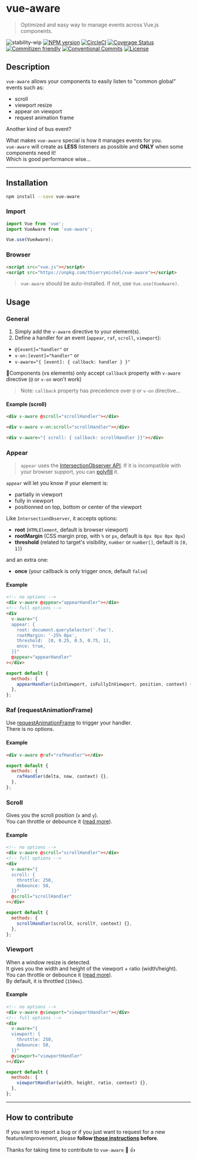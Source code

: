 # vue-aware

> Optimized and easy way to manage events across Vue.js components.

![stability-wip](https://img.shields.io/badge/stability-work_in_progress-lightgrey.svg?style=flat-square)
[![NPM version](https://img.shields.io/npm/v/vue-aware.svg?style=flat-square)](https://www.npmjs.com/package/vue-aware)
[![CircleCI](https://img.shields.io/circleci/project/github/thierrymichel/vue-aware/master.svg?style=flat-square)](https://circleci.com/gh/thierrymichel/vue-aware/tree/master)
[![Coverage Status](https://img.shields.io/coveralls/github/thierrymichel/vue-aware/master.svg?style=flat-square)](https://coveralls.io/github/thierrymichel/vue-aware?branch=master)
[![Commitizen friendly](https://img.shields.io/badge/commitizen-friendly-brightgreen.svg?style=flat-square)](http://commitizen.github.io/cz-cli/)
[![Conventional Commits](https://img.shields.io/badge/Conventional%20Commits-1.0.0-yellow.svg?style=flat-square)](https://conventionalcommits.org)
[![License](https://img.shields.io/badge/license-UNLICENSE-green.svg?style=flat-square)](https://github.com/thierrymichel/vue-aware/blob/master/UNLICENSE)

## Description

`vue-aware` allows your components to easily listen to "common global" events such as:

- scroll
- viewport resize
- appear on viewport
- request animation frame

Another kind of bus event?

What makes `vue-aware` special is how it manages events for you.<br>
`vue-aware` will create as **LESS** listeners as possible and **ONLY** when some components need it!<br>
Which is good performance wise…

---

## Installation

```sh
npm install --save vue-aware
```

### Import

```js
import Vue from 'vue';
import VueAware from 'vue-aware';

Vue.use(VueAware);
```

### Browser

```html
<script src="vue.js"></script>
<script src="https://unpkg.com/thierrymichel/vue-aware"></script>
```

> `vue-aware` should be auto-installed. If not, use `Vue.use(VueAware)`.

## Usage

### General

1. Simply add the `v-aware` directive to your element(s).
2. Define a handler for an event (`appear`, `raf`, `scroll`, `viewport`):

- `@[event]="handler"` or
- `v-on:[event]="handler"` or
- `v-aware="{ [event]: { callback: handler } }"`

🚨Components (vs elements) only accept `callback` property with `v-aware` directive (`@` or `v-on` won't work)

> Note: `callback` property has precedence over `@` or `v-on` directive…<br>

#### Example (scroll)

```html
<div v-aware @scroll="scrollHandler"></div>
```

```html
<div v-aware v-on:scroll="scrollHandler"></div>
```

```html
<div v-aware="{ scroll: { callback: scrollHandler }}"></div>
```

### Appear

> `appear` uses the [IntersectionObserver API](http://caniuse.com/#feat=intersectionobserver). If it is incompatible with your browser support, you can [polyfill](https://github.com/w3c/IntersectionObserver/tree/master/polyfill) it.

`appear` will let you know if your element is:

- partially in viewport
- fully in viewport
- positionned on top, bottom or center of the viewport

Like `IntersectionObserver`, it accepts options:

- **root** (`HTMLElement`, default is browser viewport)
- **rootMargin** (CSS margin prop, with `%` or `px`, default is `0px 0px 0px 0px`)
- **threshold** (related to target's visibility, `number` or `number[]`, default is `[0, 1]`)

and an extra one:

- **once** (your callback is only trigger once, default `false`)

#### Example

```html
<!-- no options -->
<div v-aware @appear="appearHandler"></div>
<!-- full options -->
<div
  v-aware="{
  appear: {
    root: document.querySelector('.foo'),
    rootMargin: '-25% 0px',
    threshold:  [0, 0.25, 0.5, 0.75, 1],
    once: true,
  }}"
  @appear="appearHandler"
></div>
```

```js
export default {
  methods: {
    appearHandler(isInViewport, isFullyInViewport, position, context) {},
  },
};
```

### Raf (requestAnimationFrame)

Use [requestAnimationFrame](https://developer.mozilla.org/en-US/docs/Web/API/window/requestAnimationFrame) to trigger your handler.<br>
There is no options.

#### Example

```html
<div v-aware @raf="rafHandler"></div>
```

```js
export default {
  methods: {
    rafHandler(delta, now, context) {},
  },
};
```

### Scroll

Gives you the scroll position (`x` and `y`).<br>
You can throttle or debounce it ([read more](https://css-tricks.com/the-difference-between-throttling-and-debouncing/)).

#### Example

```html
<!-- no options -->
<div v-aware @scroll="scrollHandler"></div>
<!-- full options -->
<div
  v-aware="{
  scroll: {
    throttle: 250,
    debounce: 50,
  }}"
  @scroll="scrollHandler"
></div>
```

```js
export default {
  methods: {
    scrollHandler(scrollX, scrollY, context) {},
  },
};
```

### Viewport

When a window resize is detected.<br>
It gives you the width and height of the viewport + ratio (width/height).<br>
You can throttle or debounce it ([read more](https://css-tricks.com/the-difference-between-throttling-and-debouncing/)).<br>
By default, it is throttled (`150ms`).

#### Example

```html
<!-- no options -->
<div v-aware @viewport="viewportHandler"></div>
<!-- full options -->
<div
  v-aware="{
  viewport: {
    throttle: 250,
    debounce: 50,
  }}"
  @viewport="viewportHandler"
></div>
```

```js
export default {
  methods: {
    viewportHandler(width, height, ratio, context) {},
  },
};
```

---

## How to contribute

If you want to report a bug or if you just want to request for a new feature/improvement, please **follow [those instructions](CONTRIBUTING.md) before**.

Thanks for taking time to contribute to `vue-aware` :tada: :+1:
